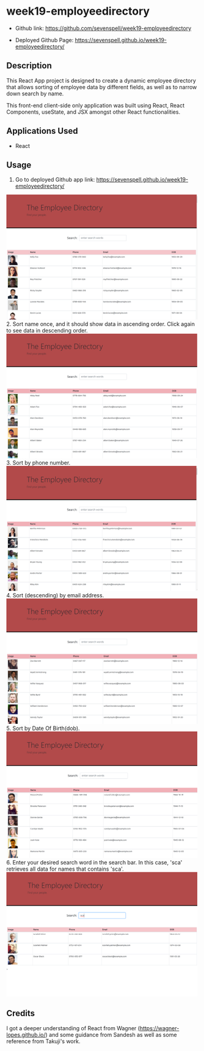 # week19-employeedirectory

+ Github link: https://github.com/sevenspell/week19-employeedirectory

+ Deployed Github Page: https://sevenspell.github.io/week19-employeedirectory/

## Description 

This React App project is designed to create a dynamic employee directory that allows sorting of employee data by different fields, as well as to narrow down search by name.

This front-end client-side only application was built using React, React Components, useState, and JSX amongst other React functionalities.

## Applications Used
+ React

## Usage 

1. Go to deployed Github app link: https://sevenspell.github.io/week19-employeedirectory/
<img src="screenshots/Screenshot1.png" width= "500" >
2. Sort name once, and it should show data in ascending order. Click again to see data in descending order.
<img src="screenshots/Screenshot2.png" width= "500" >
3. Sort by phone number.
<img src="screenshots/Screenshot3.png" width= "500" >
4. Sort (descending) by email address.
<img src="screenshots/Screenshot4.png" width= "500" >
5. Sort by Date Of Birth(dob).
<img src="screenshots/Screenshot5.png" width= "500" >
6. Enter your desired search word in the search bar. In this case, 'sca' retrieves all data for names that contains 'sca'.
<img src="screenshots/Screenshot6.png" width= "500" >


## Credits
I got a deeper understanding of React from Wagner (https://wagner-lopes.github.io/) and some guidance from Sandesh as well as some reference from Takuji's work.